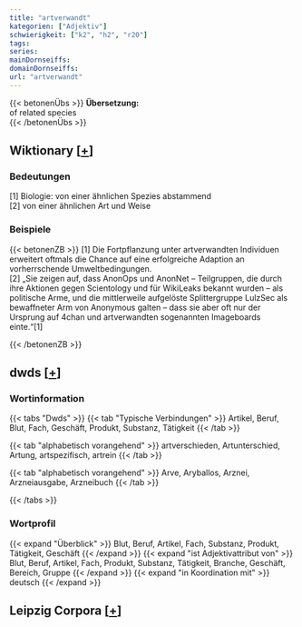 ```yaml
---
title: "artverwandt"
kategorien: ["Adjektiv"]
schwierigkeit: ["k2", "h2", "r20"]
tags:
series:
mainDornseiffs:
domainDornseiffs:
url: "artverwandt"
---
```


{{< betonenÜbs >}}
**Übersetzung:**  
of related species  
{{< /betonenÜbs >}}

## Wiktionary [[+](https://de.wiktionary.org/wiki/artverwandt)]

### Bedeutungen
[1] Biologie: von einer ähnlichen Spezies abstammend  
[2] von einer ähnlichen Art und Weise  

### Beispiele
{{< betonenZB >}}
[1] Die Fortpflanzung unter artverwandten Individuen erweitert oftmals die Chance auf eine erfolgreiche Adaption an vorherrschende Umweltbedingungen.  
[2] „Sie zeigen auf, dass AnonOps und AnonNet – Teilgruppen, die durch ihre Aktionen gegen Scientology und für WikiLeaks bekannt wurden – als politische Arme, und die mittlerweile aufgelöste Splittergruppe LulzSec als bewaffneter Arm von Anonymous galten – dass sie aber oft nur der Ursprung auf 4chan und artverwandten sogenannten Imageboards einte.“[1]  

{{< /betonenZB >}}


## dwds [[+](https://www.dwds.de/wb/artverwandt)]

### Wortinformation
{{< tabs "Dwds" >}}
{{< tab "Typische Verbindungen" >}}
Artikel, Beruf, Blut, Fach, Geschäft, Produkt, Substanz, Tätigkeit
{{< /tab >}}

{{< tab "alphabetisch vorangehend" >}}
artverschieden, Artunterschied, Artung, artspezifisch, artrein
{{< /tab >}}

{{< tab "alphabetisch vorangehend" >}}
Arve, Aryballos, Arznei, Arzneiausgabe, Arzneibuch
{{< /tab >}}

{{< /tabs >}}

### Wortprofil
{{< expand "Überblick" >}} Blut, Beruf, Artikel, Fach, Substanz, Produkt, Tätigkeit, Geschäft {{< /expand >}}
{{< expand "ist Adjektivattribut von" >}} Blut, Beruf, Artikel, Fach, Produkt, Substanz, Tätigkeit, Branche, Geschäft, Bereich, Gruppe {{< /expand >}}
{{< expand "in Koordination mit" >}} deutsch {{< /expand >}}

## Leipzig Corpora [[+](https://corpora.uni-leipzig.de/en/res?word=artverwandt&corpusId=deu_newscrawl-public_2018)]

